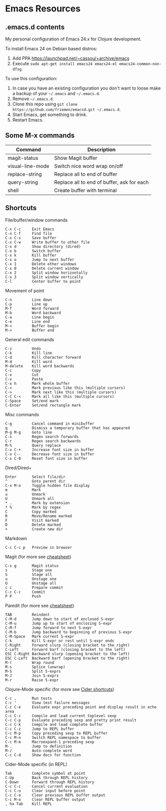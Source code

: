 # Emacs Resources

## .emacs.d contents

My personal configuration of Emacs 24.x for Clojure development.

To install Emacs 24 on Debian based distros:
 1. Add PPA https://launchpad.net/~cassou/+archive/emacs
 1. Execute `sudo apt-get install emacs24 emacs24-el emacs24-common-non-dfsg`.

To use this configuration:
 1. In case you have an existing configuration you don't want to loose make a backup of your `~/.emacs` and `~/.emacs.d`.
 1. Remove `~/.emacs.d`. 
 1. Clone this repo using `git clone https://github.com/friemen/emacsd.git ~/.emacs.d`.
 1. Start Emacs, get something to drink.
 1. Restart Emacs.


## Some M-x commands

Command | Description
--- | ---
magit-status | Show Magit buffer
visual-line-mode | Switch nice word wrap on/off
replace-string | Replace all to end of buffer
query-string | Replace all to end of buffer, ask for each
shell | Create buffer with terminal


## Shortcuts


File/buffer/window commands
```
C-x C-c     Exit Emacs
C-x C-f     Find file
C-x C-s     Save buffer
C-x C-w     Write buffer to other file
C-x d       Show directory (dired)
C-x b       Switch buffer
C-x k       Kill buffer
C-x o       Jump to next buffer
C-x 1       Delete other windows
C-x 0       Delete current window
C-x 2       Split window horizontally
C-x 3       Split window vertically
C-l         Center buffer to point
```

Movement of point
```
C-n         Line down
C-p         Line up
M-f         Word forward
M-b         Word backward
C-a         Line begin
C-e         Line end
M-<         Buffer begin
M->         Buffer end
```

General edit commands
```
C-z         Undo
C-k         Kill line
C-d         Kill character forward
M-d         Kill word
M-delete    Kill word backwards
C-c         Copy
C-x         Cut
C-v         Paste
C-x h       Mark whole buffer
C-<         Mark previous like this (multiple cursors)
C->         Mark next like this (multiple cursors)
C-C C-<     Mark all like this (multiple cursors)
C-Space     Set/end mark
C-Enter     Set/end rectangle mark
```

Misc commands
```
C-g         Cancel command in minibuffer
q           Dismiss a temporary buffer that has appeared
M-g M-g     Goto line
C-s         Regex search forwards
C-r         Regex search backwards
M-%         Query replace
C-x C-+     Increase font size in buffer
C-x C--     Decrease font size in buffer
C-x C-0     Reset font size in buffer
```

Dired/Dired+
```
Enter       Select file/dir
^           Goto parent dir
C-x M-o     Toggle hidden file display
m           Mark
u           Unmark
U           Unmark all
* .         Mark by extension
* %         Mark by regex
C           Copy marked
R           Move/Rename marked
F           Visit marked
D           Delete marked
+           Create new dir
```

Markdown
```
C-c C-c p   Preview in browser
```

Magit (for more see [cheatsheet](http://daemianmack.com/magit-cheatsheet.html))
```
C-x g       Magit status
s           Stage one
S           Stage all
u           Unstage one
U           Unstage all
c c         Prepare commit
C-c C-c     Commit
P P         Push
```

Paredit (for more see [cheatsheet](https://github.com/joelittlejohn/paredit-cheatsheet))
```
TAB         Reindent
C-M-d       Jump down to start of enclosed S-expr 
C-M-u       Jump up to start of enclosing S-expr
C-M-f       Jump forward to next S-expr
C-M-b       Jump backward to beginning of previous S-expr
C-M-Space   Mark current S-expr 
C-k         Kill S-expr or rest until S-expr ends
C-Right     Forward slurp (closing bracket to the right)
C-Left      Forward barf (closing bracket to the left)
ESC C-Right Backward slurp (opening bracket to the left)
ESC C-Left  Backward barf (opening bracket to the right)
M-(         Wrap round
M-s         Splice (unwrap)
M-S         Split S-exprs
M-J         Join S-exprs
M-r         Raise S-expr
```

Clojure-Mode specific (for more see [Cider shortcuts](https://github.com/clojure-emacs/cider#keyboard-shortcuts))
```
C-c ,       Run tests
C-c '       View test failure messages
C-c C-e     Evaluate expr preceding point and display result in echo area
C-c C-c     Compile and load current toplevel sexp
C-c C-p     Evaluate preceding sexp and pretty print result
C-c C-k     Compile and load complete buffer
C-c C-z     Jump to REPL buffer
C-c M-p     Copy preceding sexp to REPL buffer
C-c M-n     Switch REPL namespace to buffer
C-c M-m     Macroexpand-1 preceding sexp
M-.         Jump to definition
M-/         Auto-complete word
C-c C-d     Show docs for function
```

Cider-Mode specific (in REPL)
```
Tab         Complete symbol at point
C-Up        Back through REPL history
C-Down      Forward through REPL history
C-c C-c     Cancel current evaluation
C-c C-u     Clear input before point
C-c C-o     Clear previous REPL buffer output
C-c M-o     Clear REPL buffer output
, ha Tab    Kill REPL
```
